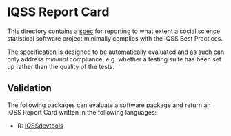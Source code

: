 # IQSS Report Card

This directory contains a [spec](iqss_report_card_spec) for reporting to what extent a social science statistical software project minimally complies with the IQSS Best Practices.

The specification is designed to be automatically evaluated and as such can only address *minimal* compliance, e.g. whether a testing suite has been set up rather than the quality of the tests.


## Validation

The following packages can evaluate a software package and return an IQSS Report Card written in the following languages:

-   R: [IQSSdevtools](https://github.com/IQSS/IQSSdevtools)
